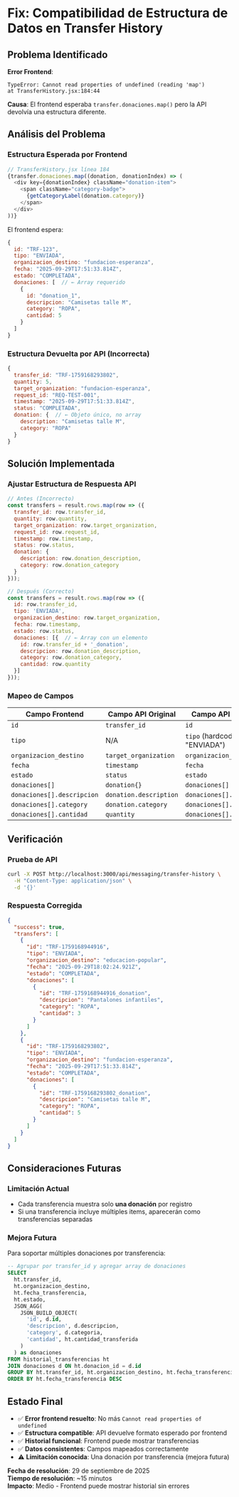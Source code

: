 # Fix: Compatibilidad de Estructura de Datos en Transfer History

## Problema Identificado

**Error Frontend**:
```
TypeError: Cannot read properties of undefined (reading 'map')
at TransferHistory.jsx:184:44
```

**Causa**: El frontend esperaba `transfer.donaciones.map()` pero la API devolvía una estructura diferente.

## Análisis del Problema

### Estructura Esperada por Frontend
```javascript
// TransferHistory.jsx línea 184
{transfer.donaciones.map((donation, donationIndex) => (
  <div key={donationIndex} className="donation-item">
    <span className="category-badge">
      {getCategoryLabel(donation.category)}
    </span>
  </div>
))}
```

El frontend espera:
```javascript
{
  id: "TRF-123",
  tipo: "ENVIADA",
  organizacion_destino: "fundacion-esperanza", 
  fecha: "2025-09-29T17:51:33.814Z",
  estado: "COMPLETADA",
  donaciones: [  // ← Array requerido
    {
      id: "donation_1",
      descripcion: "Camisetas talle M",
      category: "ROPA",
      cantidad: 5
    }
  ]
}
```

### Estructura Devuelta por API (Incorrecta)
```javascript
{
  transfer_id: "TRF-1759168293802",
  quantity: 5,
  target_organization: "fundacion-esperanza",
  request_id: "REQ-TEST-001", 
  timestamp: "2025-09-29T17:51:33.814Z",
  status: "COMPLETADA",
  donation: {  // ← Objeto único, no array
    description: "Camisetas talle M",
    category: "ROPA"
  }
}
```

## Solución Implementada

### Ajustar Estructura de Respuesta API

```javascript
// Antes (Incorrecto)
const transfers = result.rows.map(row => ({
  transfer_id: row.transfer_id,
  quantity: row.quantity,
  target_organization: row.target_organization,
  request_id: row.request_id,
  timestamp: row.timestamp,
  status: row.status,
  donation: {
    description: row.donation_description,
    category: row.donation_category
  }
}));

// Después (Correcto)
const transfers = result.rows.map(row => ({
  id: row.transfer_id,
  tipo: 'ENVIADA',
  organizacion_destino: row.target_organization,
  fecha: row.timestamp,
  estado: row.status,
  donaciones: [{  // ← Array con un elemento
    id: row.transfer_id + '_donation',
    descripcion: row.donation_description,
    category: row.donation_category,
    cantidad: row.quantity
  }]
}));
```

### Mapeo de Campos

| Campo Frontend | Campo API Original | Campo API Corregido |
|---|---|---|
| `id` | `transfer_id` | `id` |
| `tipo` | N/A | `tipo` (hardcoded "ENVIADA") |
| `organizacion_destino` | `target_organization` | `organizacion_destino` |
| `fecha` | `timestamp` | `fecha` |
| `estado` | `status` | `estado` |
| `donaciones[]` | `donation{}` | `donaciones[]` |
| `donaciones[].descripcion` | `donation.description` | `donaciones[].descripcion` |
| `donaciones[].category` | `donation.category` | `donaciones[].category` |
| `donaciones[].cantidad` | `quantity` | `donaciones[].cantidad` |

## Verificación

### Prueba de API
```bash
curl -X POST http://localhost:3000/api/messaging/transfer-history \
  -H "Content-Type: application/json" \
  -d '{}'
```

### Respuesta Corregida
```json
{
  "success": true,
  "transfers": [
    {
      "id": "TRF-1759168944916",
      "tipo": "ENVIADA",
      "organizacion_destino": "educacion-popular",
      "fecha": "2025-09-29T18:02:24.921Z",
      "estado": "COMPLETADA",
      "donaciones": [
        {
          "id": "TRF-1759168944916_donation",
          "descripcion": "Pantalones infantiles",
          "category": "ROPA",
          "cantidad": 3
        }
      ]
    },
    {
      "id": "TRF-1759168293802",
      "tipo": "ENVIADA", 
      "organizacion_destino": "fundacion-esperanza",
      "fecha": "2025-09-29T17:51:33.814Z",
      "estado": "COMPLETADA",
      "donaciones": [
        {
          "id": "TRF-1759168293802_donation",
          "descripcion": "Camisetas talle M",
          "category": "ROPA",
          "cantidad": 5
        }
      ]
    }
  ]
}
```

## Consideraciones Futuras

### Limitación Actual
- Cada transferencia muestra solo **una donación** por registro
- Si una transferencia incluye múltiples items, aparecerán como transferencias separadas

### Mejora Futura
Para soportar múltiples donaciones por transferencia:

```sql
-- Agrupar por transfer_id y agregar array de donaciones
SELECT 
  ht.transfer_id,
  ht.organizacion_destino,
  ht.fecha_transferencia,
  ht.estado,
  JSON_AGG(
    JSON_BUILD_OBJECT(
      'id', d.id,
      'descripcion', d.descripcion,
      'category', d.categoria,
      'cantidad', ht.cantidad_transferida
    )
  ) as donaciones
FROM historial_transferencias ht
JOIN donaciones d ON ht.donacion_id = d.id
GROUP BY ht.transfer_id, ht.organizacion_destino, ht.fecha_transferencia, ht.estado
ORDER BY ht.fecha_transferencia DESC
```

## Estado Final

- ✅ **Error frontend resuelto**: No más `Cannot read properties of undefined`
- ✅ **Estructura compatible**: API devuelve formato esperado por frontend
- ✅ **Historial funcional**: Frontend puede mostrar transferencias
- ✅ **Datos consistentes**: Campos mapeados correctamente
- ⚠️ **Limitación conocida**: Una donación por transferencia (mejora futura)

**Fecha de resolución**: 29 de septiembre de 2025  
**Tiempo de resolución**: ~15 minutos  
**Impacto**: Medio - Frontend puede mostrar historial sin errores